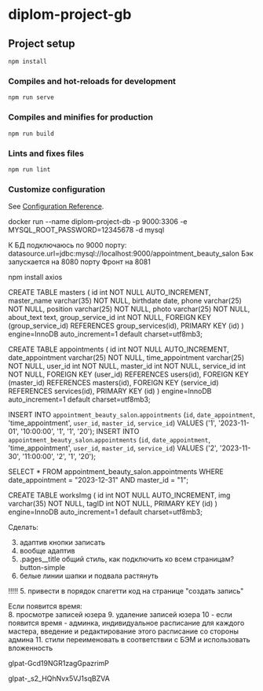 # diplom-project-gb

## Project setup

```
npm install
```

### Compiles and hot-reloads for development

```
npm run serve
```

### Compiles and minifies for production

```
npm run build
```

### Lints and fixes files

```
npm run lint
```

### Customize configuration

See [Configuration Reference](https://cli.vuejs.org/config/).

docker run --name diplom-project-db -p 9000:3306 -e MYSQL_ROOT_PASSWORD=12345678 -d mysql

К БД подключаюсь по 9000 порту:
datasource.url=jdbc:mysql://localhost:9000/appointment_beauty_salon
Бэк запускается на 8080 порту
Фронт на 8081

npm install axios

CREATE TABLE masters (
id int NOT NULL AUTO_INCREMENT,
master_name varchar(35) NOT NULL,
birthdate date,
phone varchar(25) NOT NULL,
position varchar(25) NOT NULL,
photo varchar(25) NOT NULL,
about_text text,
group_service_id int NOT NULL,
FOREIGN KEY (group_service_id) REFERENCES group_services(id),
PRIMARY KEY (id)
) engine=InnoDB auto_increment=1 default charset=utf8mb3;

CREATE TABLE appointments (
id int NOT NULL AUTO_INCREMENT,
date_appointment varchar(25) NOT NULL,
time_appointment varchar(25) NOT NULL,
user_id int NOT NULL,
master_id int NOT NULL,
service_id int NOT NULL,
FOREIGN KEY (user_id) REFERENCES users(id),
FOREIGN KEY (master_id) REFERENCES masters(id),
FOREIGN KEY (service_id) REFERENCES services(id),
PRIMARY KEY (id)
) engine=InnoDB auto_increment=1 default charset=utf8mb3;

INSERT INTO `appointment_beauty_salon`.`appointments` (`id`, `date_appointment`, 'time_appointment', `user_id`, `master_id`, `service_id`) VALUES ('1', '2023-11-01', '10:00:00', '1', '1', '20');
INSERT INTO `appointment_beauty_salon`.`appointments` (`id`, `date_appointment`, 'time_appointment', `user_id`, `master_id`, `service_id`) VALUES ('2', '2023-11-30', '11:00:00', '2', '1', '20');

SELECT \* FROM appointment_beauty_salon.appointments WHERE date_appointment = "2023-12-31" AND master_id = "1";

CREATE TABLE worksImg (
id int NOT NULL AUTO_INCREMENT,
img varchar(35) NOT NULL,
tagID int NOT NULL,
PRIMARY KEY (id)
) engine=InnoDB auto_increment=1 default charset=utf8mb3;

Сделать:

3. адаптив кнопки записать
4. вообще адаптив
5. .pages\_\_title общий стиль, как подключить ко всем страницам? button-simple
6. белые линии шапки и подвала растянуть

!!!!! 5. привести в порядок спагетти код на странице "создать запись"


Если появится время:  
8. просмотре записей юзера 9. удаление записей юзера
10 - если появится время - админка, индивидуальное распиcание для каждого мастера, введение и редактирование этого расписание со стороны админа 11. стили переименовать в соответствии с БЭМ и использовать вложенность

glpat-Gcd19NGR1zagGpazrimP

glpat-_s2_HQhNvx5VJ1sqBZVA